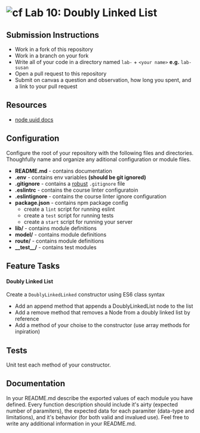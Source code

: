 ![cf](https://i.imgur.com/7v5ASc8.png) Lab 10: Doubly Linked List
======

## Submission Instructions
* Work in a fork of this repository
* Work in a branch on your fork
* Write all of your code in a directory named `lab-` + `<your name>` **e.g.** `lab-susan`
* Open a pull request to this repository
* Submit on canvas a question and observation, how long you spent, and a link to your pull request

## Resources
* [node uuid docs](https://github.com/kelektiv/node-uuid)

## Configuration 
Configure the root of your repository with the following files and directories. Thoughfully name and organize any aditional configuration or module files.
* **README.md** - contains documentation
* **.env** - contains env variables **(should be git ignored)**
* **.gitignore** - contains a [robust](http://gitignore.io) `.gitignore` file 
* **.eslintrc** - contains the course linter configuratoin
* **.eslintignore** - contains the course linter ignore configuration
* **package.json** - contains npm package config
  * create a `lint` script for running eslint
  * create a `test` script for running tests
  * create a `start` script for running your server
* **lib/** - contains module definitions
* **model/** - contains module definitions
* **route/** - contains module definitions
* **\_\_test\_\_/** - contains test modules

## Feature Tasks  
#### Doubly Linked List
Create a `DoublyLinkedLinked` constructor using ES6 class syntax
* Add an append method that appends a DoublyLinkedList node to the list
* Add a remove method that removes a Node from a doubly linked list by reference
* Add a method of your choise to the constructor (use array methods for inpiration)

## Tests
Unit test each method of your constructor. 

## Documentation
In your README.md describe the exported values of each module you have defined. Every function description should include it's airty (expected number of paramiters), the expected data for each paramiter (data-type and limitations), and it's behavior (for both valid and invalued use). Feel free to write any additional information in your README.md.
